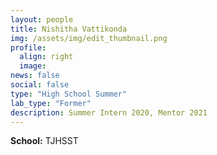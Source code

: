 ```yaml
---
layout: people
title: Nishitha Vattikonda
img: /assets/img/edit_thumbnail.png
profile:
  align: right
  image:
news: false
social: false
type: "High School Summer"
lab_type: "Former"
description: Summer Intern 2020, Mentor 2021
---
```


**School:** TJHSST
